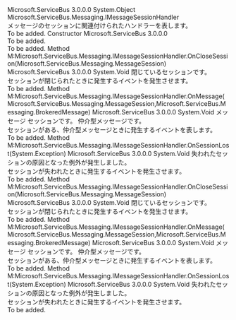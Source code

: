 <Type Name="MessageSessionHandler" FullName="Microsoft.ServiceBus.Messaging.MessageSessionHandler">
  <TypeSignature Language="C#" Value="public abstract class MessageSessionHandler : Microsoft.ServiceBus.Messaging.IMessageSessionHandler" />
  <TypeSignature Language="ILAsm" Value=".class public auto ansi abstract beforefieldinit MessageSessionHandler extends System.Object implements class Microsoft.ServiceBus.Messaging.IMessageSessionHandler" />
  <TypeSignature Language="DocId" Value="T:Microsoft.ServiceBus.Messaging.MessageSessionHandler" />
  <TypeSignature Language="VB.NET" Value="Public MustInherit Class MessageSessionHandler&#xA;Implements IMessageSessionHandler" />
  <TypeSignature Language="F#" Value="type MessageSessionHandler = class&#xA;    interface IMessageSessionHandler" />
  <AssemblyInfo>
    <AssemblyName>Microsoft.ServiceBus</AssemblyName>
    <AssemblyVersion>3.0.0.0</AssemblyVersion>
  </AssemblyInfo>
  <Base>
    <BaseTypeName>System.Object</BaseTypeName>
  </Base>
  <Interfaces>
    <Interface>
      <InterfaceName>Microsoft.ServiceBus.Messaging.IMessageSessionHandler</InterfaceName>
    </Interface>
  </Interfaces>
  <Docs>
    <summary>メッセージのセッションに関連付けられたハンドラーを表します。</summary>
    <remarks>To be added.</remarks>
  </Docs>
  <Members>
    <Member MemberName=".ctor">
      <MemberSignature Language="C#" Value="protected MessageSessionHandler ();" />
      <MemberSignature Language="ILAsm" Value=".method familyhidebysig specialname rtspecialname instance void .ctor() cil managed" />
      <MemberSignature Language="DocId" Value="M:Microsoft.ServiceBus.Messaging.MessageSessionHandler.#ctor" />
      <MemberSignature Language="VB.NET" Value="Protected Sub New ()" />
      <MemberType>Constructor</MemberType>
      <AssemblyInfo>
        <AssemblyName>Microsoft.ServiceBus</AssemblyName>
        <AssemblyVersion>3.0.0.0</AssemblyVersion>
      </AssemblyInfo>
      <Parameters />
      <Docs>
        <summary>To be added.</summary>
        <remarks>To be added.</remarks>
      </Docs>
    </Member>
    <Member MemberName="Microsoft.ServiceBus.Messaging.IMessageSessionHandler.OnCloseSession">
      <MemberSignature Language="C#" Value="void IMessageSessionHandler.OnCloseSession (Microsoft.ServiceBus.Messaging.MessageSession session);" />
      <MemberSignature Language="ILAsm" Value=".method hidebysig newslot virtual instance void Microsoft.ServiceBus.Messaging.IMessageSessionHandler.OnCloseSession(class Microsoft.ServiceBus.Messaging.MessageSession session) cil managed" />
      <MemberSignature Language="DocId" Value="M:Microsoft.ServiceBus.Messaging.MessageSessionHandler.Microsoft#ServiceBus#Messaging#IMessageSessionHandler#OnCloseSession(Microsoft.ServiceBus.Messaging.MessageSession)" />
      <MemberSignature Language="VB.NET" Value="Sub OnCloseSession (session As MessageSession) Implements IMessageSessionHandler.OnCloseSession" />
      <MemberType>Method</MemberType>
      <Implements>
        <InterfaceMember>M:Microsoft.ServiceBus.Messaging.IMessageSessionHandler.OnCloseSession(Microsoft.ServiceBus.Messaging.MessageSession)</InterfaceMember>
      </Implements>
      <AssemblyInfo>
        <AssemblyName>Microsoft.ServiceBus</AssemblyName>
        <AssemblyVersion>3.0.0.0</AssemblyVersion>
      </AssemblyInfo>
      <ReturnValue>
        <ReturnType>System.Void</ReturnType>
      </ReturnValue>
      <Parameters>
        <Parameter Name="session" Type="Microsoft.ServiceBus.Messaging.MessageSession" />
      </Parameters>
      <Docs>
        <param name="session">閉じているセッションです。</param>
        <summary>セッションが閉じられたときに発生するイベントを発生させます。</summary>
        <remarks>To be added.</remarks>
      </Docs>
    </Member>
    <Member MemberName="Microsoft.ServiceBus.Messaging.IMessageSessionHandler.OnMessage">
      <MemberSignature Language="C#" Value="void IMessageSessionHandler.OnMessage (Microsoft.ServiceBus.Messaging.MessageSession session, Microsoft.ServiceBus.Messaging.BrokeredMessage message);" />
      <MemberSignature Language="ILAsm" Value=".method hidebysig newslot virtual instance void Microsoft.ServiceBus.Messaging.IMessageSessionHandler.OnMessage(class Microsoft.ServiceBus.Messaging.MessageSession session, class Microsoft.ServiceBus.Messaging.BrokeredMessage message) cil managed" />
      <MemberSignature Language="DocId" Value="M:Microsoft.ServiceBus.Messaging.MessageSessionHandler.Microsoft#ServiceBus#Messaging#IMessageSessionHandler#OnMessage(Microsoft.ServiceBus.Messaging.MessageSession,Microsoft.ServiceBus.Messaging.BrokeredMessage)" />
      <MemberSignature Language="VB.NET" Value="Sub OnMessage (session As MessageSession, message As BrokeredMessage) Implements IMessageSessionHandler.OnMessage" />
      <MemberType>Method</MemberType>
      <Implements>
        <InterfaceMember>M:Microsoft.ServiceBus.Messaging.IMessageSessionHandler.OnMessage(Microsoft.ServiceBus.Messaging.MessageSession,Microsoft.ServiceBus.Messaging.BrokeredMessage)</InterfaceMember>
      </Implements>
      <AssemblyInfo>
        <AssemblyName>Microsoft.ServiceBus</AssemblyName>
        <AssemblyVersion>3.0.0.0</AssemblyVersion>
      </AssemblyInfo>
      <ReturnValue>
        <ReturnType>System.Void</ReturnType>
      </ReturnValue>
      <Parameters>
        <Parameter Name="session" Type="Microsoft.ServiceBus.Messaging.MessageSession" />
        <Parameter Name="message" Type="Microsoft.ServiceBus.Messaging.BrokeredMessage" />
      </Parameters>
      <Docs>
        <param name="session">メッセージ セッションです。</param>
        <param name="message">仲介型メッセージです。</param>
        <summary>セッションがある、仲介型メッセージときに発生するイベントを表します。</summary>
        <remarks>To be added.</remarks>
      </Docs>
    </Member>
    <Member MemberName="Microsoft.ServiceBus.Messaging.IMessageSessionHandler.OnSessionLost">
      <MemberSignature Language="C#" Value="void IMessageSessionHandler.OnSessionLost (Exception exception);" />
      <MemberSignature Language="ILAsm" Value=".method hidebysig newslot virtual instance void Microsoft.ServiceBus.Messaging.IMessageSessionHandler.OnSessionLost(class System.Exception exception) cil managed" />
      <MemberSignature Language="DocId" Value="M:Microsoft.ServiceBus.Messaging.MessageSessionHandler.Microsoft#ServiceBus#Messaging#IMessageSessionHandler#OnSessionLost(System.Exception)" />
      <MemberType>Method</MemberType>
      <Implements>
        <InterfaceMember>M:Microsoft.ServiceBus.Messaging.IMessageSessionHandler.OnSessionLost(System.Exception)</InterfaceMember>
      </Implements>
      <AssemblyInfo>
        <AssemblyName>Microsoft.ServiceBus</AssemblyName>
        <AssemblyVersion>3.0.0.0</AssemblyVersion>
      </AssemblyInfo>
      <ReturnValue>
        <ReturnType>System.Void</ReturnType>
      </ReturnValue>
      <Parameters>
        <Parameter Name="exception" Type="System.Exception" />
      </Parameters>
      <Docs>
        <param name="exception">失われたセッションの原因となった例外が発生しました。</param>
        <summary>セッションが失われたときに発生するイベントを発生させます。</summary>
        <remarks>To be added.</remarks>
      </Docs>
    </Member>
    <Member MemberName="OnCloseSession">
      <MemberSignature Language="C#" Value="protected virtual void OnCloseSession (Microsoft.ServiceBus.Messaging.MessageSession session);" />
      <MemberSignature Language="ILAsm" Value=".method familyhidebysig newslot virtual instance void OnCloseSession(class Microsoft.ServiceBus.Messaging.MessageSession session) cil managed" />
      <MemberSignature Language="DocId" Value="M:Microsoft.ServiceBus.Messaging.MessageSessionHandler.OnCloseSession(Microsoft.ServiceBus.Messaging.MessageSession)" />
      <MemberSignature Language="VB.NET" Value="Protected Overridable Sub OnCloseSession (session As MessageSession)" />
      <MemberSignature Language="F#" Value="abstract member OnCloseSession : Microsoft.ServiceBus.Messaging.MessageSession -&gt; unit&#xA;override this.OnCloseSession : Microsoft.ServiceBus.Messaging.MessageSession -&gt; unit" Usage="messageSessionHandler.OnCloseSession session" />
      <MemberType>Method</MemberType>
      <Implements>
        <InterfaceMember>M:Microsoft.ServiceBus.Messaging.IMessageSessionHandler.OnCloseSession(Microsoft.ServiceBus.Messaging.MessageSession)</InterfaceMember>
      </Implements>
      <AssemblyInfo>
        <AssemblyName>Microsoft.ServiceBus</AssemblyName>
        <AssemblyVersion>3.0.0.0</AssemblyVersion>
      </AssemblyInfo>
      <ReturnValue>
        <ReturnType>System.Void</ReturnType>
      </ReturnValue>
      <Parameters>
        <Parameter Name="session" Type="Microsoft.ServiceBus.Messaging.MessageSession" />
      </Parameters>
      <Docs>
        <param name="session">閉じているセッションです。</param>
        <summary>セッションが閉じられたときに発生するイベントを発生させます。</summary>
        <remarks>To be added.</remarks>
      </Docs>
    </Member>
    <Member MemberName="OnMessage">
      <MemberSignature Language="C#" Value="protected abstract void OnMessage (Microsoft.ServiceBus.Messaging.MessageSession session, Microsoft.ServiceBus.Messaging.BrokeredMessage message);" />
      <MemberSignature Language="ILAsm" Value=".method familyhidebysig newslot virtual instance void OnMessage(class Microsoft.ServiceBus.Messaging.MessageSession session, class Microsoft.ServiceBus.Messaging.BrokeredMessage message) cil managed" />
      <MemberSignature Language="DocId" Value="M:Microsoft.ServiceBus.Messaging.MessageSessionHandler.OnMessage(Microsoft.ServiceBus.Messaging.MessageSession,Microsoft.ServiceBus.Messaging.BrokeredMessage)" />
      <MemberSignature Language="VB.NET" Value="Protected MustOverride Sub OnMessage (session As MessageSession, message As BrokeredMessage)" />
      <MemberSignature Language="F#" Value="abstract member OnMessage : Microsoft.ServiceBus.Messaging.MessageSession * Microsoft.ServiceBus.Messaging.BrokeredMessage -&gt; unit" Usage="messageSessionHandler.OnMessage (session, message)" />
      <MemberType>Method</MemberType>
      <Implements>
        <InterfaceMember>M:Microsoft.ServiceBus.Messaging.IMessageSessionHandler.OnMessage(Microsoft.ServiceBus.Messaging.MessageSession,Microsoft.ServiceBus.Messaging.BrokeredMessage)</InterfaceMember>
      </Implements>
      <AssemblyInfo>
        <AssemblyName>Microsoft.ServiceBus</AssemblyName>
        <AssemblyVersion>3.0.0.0</AssemblyVersion>
      </AssemblyInfo>
      <ReturnValue>
        <ReturnType>System.Void</ReturnType>
      </ReturnValue>
      <Parameters>
        <Parameter Name="session" Type="Microsoft.ServiceBus.Messaging.MessageSession" />
        <Parameter Name="message" Type="Microsoft.ServiceBus.Messaging.BrokeredMessage" />
      </Parameters>
      <Docs>
        <param name="session">メッセージ セッションです。</param>
        <param name="message">仲介型メッセージです。</param>
        <summary>セッションがある、仲介型メッセージときに発生するイベントを表します。</summary>
        <remarks>To be added.</remarks>
      </Docs>
    </Member>
    <Member MemberName="OnSessionLost">
      <MemberSignature Language="C#" Value="protected virtual void OnSessionLost (Exception exception);" />
      <MemberSignature Language="ILAsm" Value=".method familyhidebysig newslot virtual instance void OnSessionLost(class System.Exception exception) cil managed" />
      <MemberSignature Language="DocId" Value="M:Microsoft.ServiceBus.Messaging.MessageSessionHandler.OnSessionLost(System.Exception)" />
      <MemberSignature Language="F#" Value="abstract member OnSessionLost : Exception -&gt; unit&#xA;override this.OnSessionLost : Exception -&gt; unit" Usage="messageSessionHandler.OnSessionLost exception" />
      <MemberType>Method</MemberType>
      <Implements>
        <InterfaceMember>M:Microsoft.ServiceBus.Messaging.IMessageSessionHandler.OnSessionLost(System.Exception)</InterfaceMember>
      </Implements>
      <AssemblyInfo>
        <AssemblyName>Microsoft.ServiceBus</AssemblyName>
        <AssemblyVersion>3.0.0.0</AssemblyVersion>
      </AssemblyInfo>
      <ReturnValue>
        <ReturnType>System.Void</ReturnType>
      </ReturnValue>
      <Parameters>
        <Parameter Name="exception" Type="System.Exception" />
      </Parameters>
      <Docs>
        <param name="exception">失われたセッションの原因となった例外が発生しました。</param>
        <summary>セッションが失われたときに発生するイベントを発生させます。</summary>
        <remarks>To be added.</remarks>
      </Docs>
    </Member>
  </Members>
</Type>